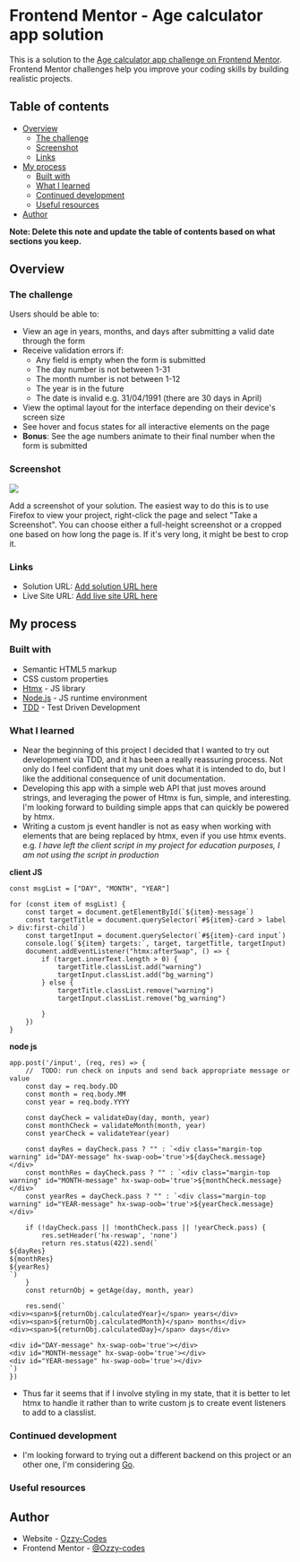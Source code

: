 # Frontend Mentor - Age calculator app solution

This is a solution to the [Age calculator app challenge on Frontend Mentor](https://www.frontendmentor.io/challenges/age-calculator-app-dF9DFFpj-Q). Frontend Mentor challenges help you improve your coding skills by building realistic projects. 

## Table of contents

- [Overview](#overview)
  - [The challenge](#the-challenge)
  - [Screenshot](#screenshot)
  - [Links](#links)
- [My process](#my-process)
  - [Built with](#built-with)
  - [What I learned](#what-i-learned)
  - [Continued development](#continued-development)
  - [Useful resources](#useful-resources)
- [Author](#author)

**Note: Delete this note and update the table of contents based on what sections you keep.**

## Overview

### The challenge

Users should be able to:

- View an age in years, months, and days after submitting a valid date through the form
- Receive validation errors if:
  - Any field is empty when the form is submitted
  - The day number is not between 1-31
  - The month number is not between 1-12
  - The year is in the future
  - The date is invalid e.g. 31/04/1991 (there are 30 days in April)
- View the optimal layout for the interface depending on their device's screen size
- See hover and focus states for all interactive elements on the page
- **Bonus**: See the age numbers animate to their final number when the form is submitted

### Screenshot

![](./screenshot.jpg)

Add a screenshot of your solution. The easiest way to do this is to use Firefox to view your project, right-click the page and select "Take a Screenshot". You can choose either a full-height screenshot or a cropped one based on how long the page is. If it's very long, it might be best to crop it.

### Links

- Solution URL: [Add solution URL here](https://your-solution-url.com)
- Live Site URL: [Add live site URL here](https://your-live-site-url.com)

## My process

### Built with

- Semantic HTML5 markup
- CSS custom properties
- [Htmx](https://htmx.org/) - JS library
- [Node.js](https://nodejs.org/en) - JS runtime environment
- [TDD](https://www.geeksforgeeks.org/test-driven-development-tdd/) - Test Driven Development

### What I learned

- Near the beginning of this project I decided that I wanted to try out development via TDD, and it has been a really reassuring process. Not only do I feel confident that my unit does what it is intended to do, but I like the additional consequence of unit documentation. 
- Developing this app with a simple web API that just moves around strings, and leveraging the power of Htmx is fun, simple, and interesting. I'm looking forward to building simple apps that can quickly be powered by htmx.
- Writing a custom js event handler is not as easy when working with elements that are being replaced by htmx, even if you use htmx events. e.g.  *I have left the client script in my project for education purposes, I am not using the script in production*

**client JS**
```
const msgList = ["DAY", "MONTH", "YEAR"]

for (const item of msgList) {
	const target = document.getElementById(`${item}-message`)
	const targetTitle = document.querySelector(`#${item}-card > label > div:first-child`)
	const targetInput = document.querySelector(`#${item}-card input`)
	console.log(`${item} targets:`, target, targetTitle, targetInput)
	document.addEventListener("htmx:afterSwap", () => {
		if (target.innerText.length > 0) {
			targetTitle.classList.add("warning")
			targetInput.classList.add("bg_warning")
		} else {
			targetTitle.classList.remove("warning")
			targetInput.classList.remove("bg_warning")

		}
	})
}
```
**node js**
```
app.post('/input', (req, res) => {
	//	TODO: run check on inputs and send back appropriate message or value
	const day = req.body.DD
	const month = req.body.MM
	const year = req.body.YYYY

	const dayCheck = validateDay(day, month, year)
	const monthCheck = validateMonth(month, year)
	const yearCheck = validateYear(year)

	const dayRes = dayCheck.pass ? "" : `<div class="margin-top warning" id="DAY-message" hx-swap-oob='true'>${dayCheck.message}</div>`
	const monthRes = dayCheck.pass ? "" : `<div class="margin-top warning" id="MONTH-message" hx-swap-oob='true'>${monthCheck.message}</div>`
	const yearRes = dayCheck.pass ? "" : `<div class="margin-top warning" id="YEAR-message" hx-swap-oob='true'>${yearCheck.message}</div>`

	if (!dayCheck.pass || !monthCheck.pass || !yearCheck.pass) {
		res.setHeader('hx-reswap', 'none')
		return res.status(422).send(`
${dayRes} 
${monthRes}
${yearRes}
`)
	}
	const returnObj = getAge(day, month, year)

	res.send(`
<div><span>${returnObj.calculatedYear}</span> years</div>
<div><span>${returnObj.calculatedMonth}</span> months</div>
<div><span>${returnObj.calculatedDay}</span> days</div>

<div id="DAY-message" hx-swap-oob='true'></div>
<div id="MONTH-message" hx-swap-oob='true'></div>
<div id="YEAR-message" hx-swap-oob='true'></div>
`)
})
```
- Thus far it seems that if I involve styling in my state, that it is better to let htmx to handle it rather than to write custom js to create event listeners to add to a classlist.

### Continued development

- I'm looking forward to trying out a different backend on this project or an other one, I'm considering [Go](https://go.dev/). 

### Useful resources

## Author

- Website - [Ozzy-Codes](https://github.com/Ozzy-codes)
- Frontend Mentor - [@Ozzy-codes](https://www.frontendmentor.io/profile/Ozzy-codes)
